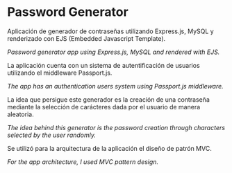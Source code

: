 # Password Generator

Aplicación de generador de contraseñas utilizando Express.js, MySQL y renderizado con EJS (Embedded Javascript Template).

*Password generator app using Express.js, MySQL and rendered with EJS.*

La aplicación cuenta con un sistema de autentificación de usuarios utilizando el middleware Passport.js.

*The app has an authentication users system using Passport.js middleware.*

La idea que persigue este generador es la creación de una contraseña mediante la selección de carácteres dada por el usuario de manera aleatoria.  

*The idea behind this generator is the password creation through characters selected by the user randomly.*

Se utilizó para la arquitectura de la aplicación el diseño de patrón MVC.

*For the app architecture, I used MVC pattern design.*
